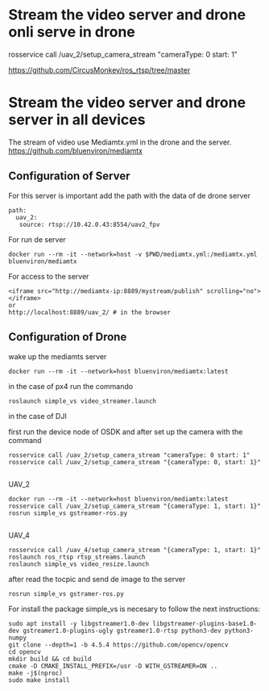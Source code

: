 # Stream the video server and drone onli serve in drone

rosservice call /uav_2/setup_camera_stream "cameraType: 0
start: 1"

https://github.com/CircusMonkey/ros_rtsp/tree/master

# Stream the video server and drone server in all devices

The stream of video use Mediamtx.yml in the drone and the server.
https://github.com/bluenviron/mediamtx

## Configuration of Server

For this server is important add the path with the data of de drone server

```
path:
  uav_2:
   source: rtsp://10.42.0.43:8554/uav2_fpv
```

For run de server

```
docker run --rm -it --network=host -v $PWD/mediamtx.yml:/mediamtx.yml bluenviron/mediamtx
```

For access to the server

```
<iframe src="http://mediamtx-ip:8889/mystream/publish" scrolling="no"></iframe>
or
http://localhost:8889/uav_2/ # in the browser
```

## Configuration of Drone

wake up the mediamts server

```
docker run --rm -it --network=host bluenviron/mediamtx:latest
```

in the case of px4 run the commando

```
roslaunch simple_vs video_streamer.launch
```

in the case of DJI

first run the device node of OSDK
and after set up the camera with the command

```
rosservice call /uav_2/setup_camera_stream "cameraType: 0 start: 1"
rosservice call /uav_2/setup_camera_stream "{cameraType: 0, start: 1}"


```

UAV_2

```
docker run --rm -it --network=host bluenviron/mediamtx:latest
rosservice call /uav_2/setup_camera_stream "{cameraType: 1, start: 1}"
rosrun simple_vs gstreamer-ros.py


```

UAV_4

```
rosservice call /uav_4/setup_camera_stream "{cameraType: 1, start: 1}"
roslaunch ros_rtsp rtsp_streams.launch
roslaunch simple_vs video_resize.launch
```

after read the tocpic and send de image to the server

```
rosrun simple_vs gstramer-ros.py
```

For install the package simple_vs is necesary to follow the next instructions:

```
sudo apt install -y libgstreamer1.0-dev libgstreamer-plugins-base1.0-dev gstreamer1.0-plugins-ugly gstreamer1.0-rtsp python3-dev python3-numpy
git clone --depth=1 -b 4.5.4 https://github.com/opencv/opencv
cd opencv
mkdir build && cd build
cmake -D CMAKE_INSTALL_PREFIX=/usr -D WITH_GSTREAMER=ON ..
make -j$(nproc)
sudo make install
```
